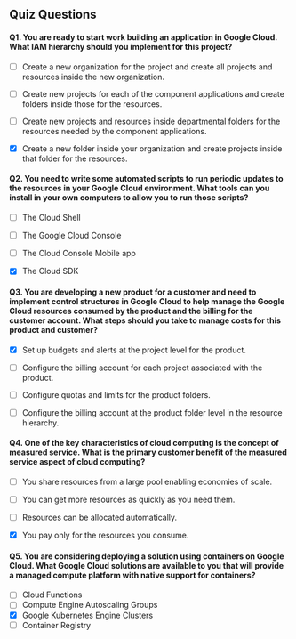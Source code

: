## Quiz Questions

#### Q1. You are ready to start work building an application in Google Cloud. What IAM hierarchy should you implement for this project?

- [ ] Create a new organization for the project and create all projects and resources inside the new organization.
- [ ] Create new projects for each of the component applications and create folders inside those for the resources.
- [ ] Create new projects and resources inside departmental folders for the resources needed by the component applications.
- [x] Create a new folder inside your organization and create projects inside that folder for the resources.


#### Q2. You need to write some automated scripts to run periodic updates to the resources in your Google Cloud environment. What tools can you install in your own computers to allow you to run those scripts?

- [ ] The Cloud Shell
- [ ] The Google Cloud Console
- [ ] The Cloud Console Mobile app
- [x] The Cloud SDK


#### Q3. You are developing a new product for a customer and need to implement control structures in Google Cloud to help manage the Google Cloud resources consumed by the product and the billing for the customer account. What steps should you take to manage costs for this product and customer?

- [x] Set up budgets and alerts at the project level for the product.
- [ ] Configure the billing account for each project associated with the product.
- [ ] Configure quotas and limits for the product folders.
- [ ] Configure the billing account at the product folder level in the resource hierarchy.


#### Q4. One of the key characteristics of cloud computing is the concept of measured service. What is the primary customer benefit of the measured service aspect of cloud computing?

- [ ] You share resources from a large pool enabling economies of scale.
- [ ] You can get more resources as quickly as you need them.
- [ ] Resources can be allocated automatically.
- [x] You pay only for the resources you consume.


#### Q5. You are considering deploying a solution using containers on Google Cloud. What Google Cloud solutions are available to you that will provide a managed compute platform with native support for containers?

- [ ] Cloud Functions
- [ ] Compute Engine Autoscaling Groups
- [x] Google Kubernetes Engine Clusters
- [ ] Container Registry
